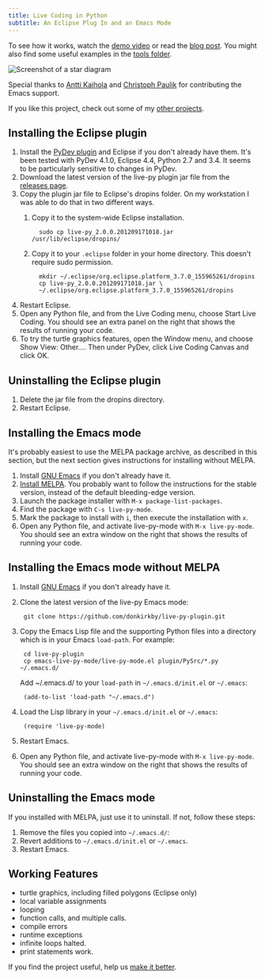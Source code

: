 ```yaml
---
title: Live Coding in Python
subtitle: An Eclipse Plug In and an Emacs Mode
---
```

To see how it works, watch the [demo video][video] or read the 
[blog post][blog]. You might also find some useful examples in the 
[tools folder][tools].

![Screenshot of a star diagram][screenshot]

Special thanks to [Antti Kaihola][akaihola] and [Christoph Paulik][cpaulik] for contributing the Emacs support.

If you like this project, check out some of my [other projects][projects].

[screenshot]: https://raw.githubusercontent.com/donkirkby/live-py-plugin/master/screenshot.png
[akaihola]: https://github.com/akaihola
[cpaulik]: https://github.com/cpaulik

Installing the Eclipse plugin
-----------------------------

1. Install the [PyDev plugin][pydev] and Eclipse if you don't already have them.
   It's been tested with PyDev 4.1.0, Eclipse 4.4, Python 2.7 and 3.4. It
   seems to be particularly sensitive to changes in PyDev.
2. Download the latest version of the live-py plugin jar file from the 
   [releases page][releases].
3. Copy the plugin jar file to Eclipse's dropins folder. On my workstation I 
   was able to do that in two different ways.
    1. Copy it to the system-wide Eclipse installation.
    
             sudo cp live-py_2.0.0.201209171018.jar /usr/lib/eclipse/dropins/
    2. Copy it to your `.eclipse` folder in your home directory. This doesn't 
       require sudo permission.
       
             mkdir ~/.eclipse/org.eclipse.platform_3.7.0_155965261/dropins
             cp live-py_2.0.0.201209171018.jar \
             ~/.eclipse/org.eclipse.platform_3.7.0_155965261/dropins
4. Restart Eclipse.
5. Open any Python file, and from the Live Coding menu, choose Start Live Coding.
   You should see an extra panel on the right that shows the results of running
   your code.
6. To try the turtle graphics features, open the Window menu, and choose 
   Show View: Other.... Then under PyDev, click Live Coding Canvas and click OK.

Uninstalling the Eclipse plugin
-------------------------------

1. Delete the jar file from the dropins directory.
2. Restart Eclipse.

Installing the Emacs mode
-------------------------
It's probably easiest to use the MELPA package archive, as described in this
section, but the next section gives instructions for installing without MELPA.

1. Install [GNU Emacs][emacs] if you don't already have it.
2. [Install MELPA][melpa]. You probably want to follow the instructions
    for the stable version, instead of the default bleeding-edge version.
3. Launch the package installer with `M-x package-list-packages`.
4. Find the package with `C-s live-py-mode`.
5. Mark the package to install with `i`, then execute the installation with
    `x`.
6. Open any Python file, and activate live-py-mode with `M-x live-py-mode`.
   You should see an extra window on the right that shows the results of running
   your code.

Installing the Emacs mode without MELPA
---------------------------------------
1. Install [GNU Emacs][emacs] if you don't already have it.
2. Clone the latest version of the live-py Emacs mode:

        git clone https://github.com/donkirkby/live-py-plugin.git

3. Copy the Emacs Lisp file and the supporting Python files into a directory
   which is in your Emacs `load-path`. For example:

        cd live-py-plugin
        cp emacs-live-py-mode/live-py-mode.el plugin/PySrc/*.py ~/.emacs.d/

   Add ~/.emacs.d/ to your `load-path` in `~/.emacs.d/init.el` or `~/.emacs`:

        (add-to-list 'load-path "~/.emacs.d")
4. Load the Lisp library in your `~/.emacs.d/init.el` or `~/.emacs`:

        (require 'live-py-mode)
5. Restart Emacs.
6. Open any Python file, and activate live-py-mode with `M-x live-py-mode`.
   You should see an extra window on the right that shows the results of running
   your code.

[melpa]: https://melpa.org/#/getting-started

Uninstalling the Emacs mode
---------------------------
If you installed with MELPA, just use it to uninstall. If not, follow these
steps:

1. Remove the files you copied into `~/.emacs.d/`:
2. Revert additions to `~/.emacs.d/init.el` or `~/.emacs`.
3. Restart Emacs.

Working Features
----------------
- turtle graphics, including filled polygons (Eclipse only)
- local variable assignments
- looping
- function calls, and multiple calls.
- compile errors
- runtime exceptions
- infinite loops halted.
- print statements work.

If you find the project useful, help us [make it better][contributing].

[pydev]: http://pydev.org/download.html
[releases]: https://github.com/donkirkby/live-py-plugin/releases
[video]: http://www.youtube.com/watch?v=LV3aFRHlAEQ
[blog]: http://donkirkby.blogspot.ca/2012/11/live-coding-in-python-v2.html
[emacs]: http://www.gnu.org/software/emacs/
[tools]: https://github.com/donkirkby/live-py-plugin/tree/master/test/PySrc/tools
[projects]: http://donkirkby.github.io/
[contributing]: https://github.com/donkirkby/live-py-plugin/blob/master/CONTRIBUTING.md
